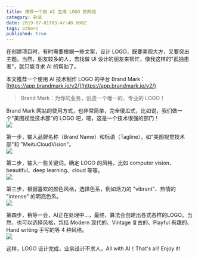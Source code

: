 ```yaml
---
title: 推荐一个由 AI 生成 LOGO 的网站
category: 杂谈
date: 2019-07-01T03:47:48.000Z
tags: others
published: true
---
```


在创建项目时，有时需要根据一些文案，设计 LOGO，既要美观大方，又要突出主题。当然，朋友较多的人，去找做 UI 设计的朋友来帮忙，像我这样的"孤独患者"，就只能寻求 AI 的帮助了。

本文推荐一个使用 AI 技术制作 LOGO 的平台 Brand Mark：[https://app.brandmark.io/v2/](https://app.brandmark.io/v2/)

> Brand Mark：为你的业务，创造一个唯一的、专业的 LOGO！


Brand Mark 网站的使用方式，也非常简单，完全傻瓜式，比如说，我们做一个"美图视觉技术部"的 LOGO 吧，嗯，这是一个技术很强的部门！<br />![](https://qiniu.bioinit.com/yuque/0/2019/png/126032/1558182541526-b6147af2-357b-4ed4-8b26-a870dca572f2.png#align=left&display=inline&height=651&originHeight=651&originWidth=1194&size=0&status=done&width=1194#align=left&display=inline&height=651&originHeight=651&originWidth=1194&status=done&width=1194)

第一步，输入品牌名称（Brand Name）和标语（Tagline），如"美图视觉技术部"和 "MeituCloudVision"。<br />![](https://qiniu.bioinit.com/yuque/0/2019/png/126032/1558182541554-35d593bf-80d4-4f15-af10-ee03438f52b9.png#align=left&display=inline&height=228&originHeight=228&originWidth=643&size=0&status=done&width=643#align=left&display=inline&height=228&originHeight=228&originWidth=643&status=done&width=643)

第二步，输入一些关键词，确定 LOGO 的风格，比如 computer vision、beautiful、deep learning、cloud 等等。<br />![](https://qiniu.bioinit.com/yuque/0/2019/png/126032/1558182541533-e42ed926-fbd2-4e95-a951-032df4b91145.png#align=left&display=inline&height=296&originHeight=296&originWidth=656&size=0&status=done&width=656#align=left&display=inline&height=296&originHeight=296&originWidth=656&status=done&width=656)

第三步，根据喜欢的颜色风格，选择色系，例如活力的 "vibrant"、热情的 "intense" 的明亮色系。<br />![](https://qiniu.bioinit.com/yuque/0/2019/png/126032/1558182541557-5d19ff3f-9218-4ff9-acca-644ab847f5ff.png#align=left&display=inline&height=369&originHeight=369&originWidth=891&size=0&status=done&width=891#align=left&display=inline&height=369&originHeight=369&originWidth=891&status=done&width=891)

第四步，稍等一会，AI正在处理中...，最终，算法会创建出各式各样的LOGO。当然，也可以选择风格，包括 Modern 现代的、Vintage 复古的、Playful 有趣的、Hand writing 手写的等 4 种风格。<br />![](https://qiniu.bioinit.com/yuque/0/2019/png/126032/1558182541570-88980616-ff23-4b0f-8246-d046eb1d6585.png#align=left&display=inline&height=579&originHeight=579&originWidth=791&size=0&status=done&width=791#align=left&display=inline&height=579&originHeight=579&originWidth=791&status=done&width=791)

这样，LOGO 设计完成，业余设计不求人，All with AI！That's all! Enjoy it!
